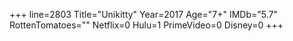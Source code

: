 +++
line=2803
Title="Unikitty"
Year=2017
Age="7+"
IMDb="5.7"
RottenTomatoes=""
Netflix=0
Hulu=1
PrimeVideo=0
Disney=0
+++

